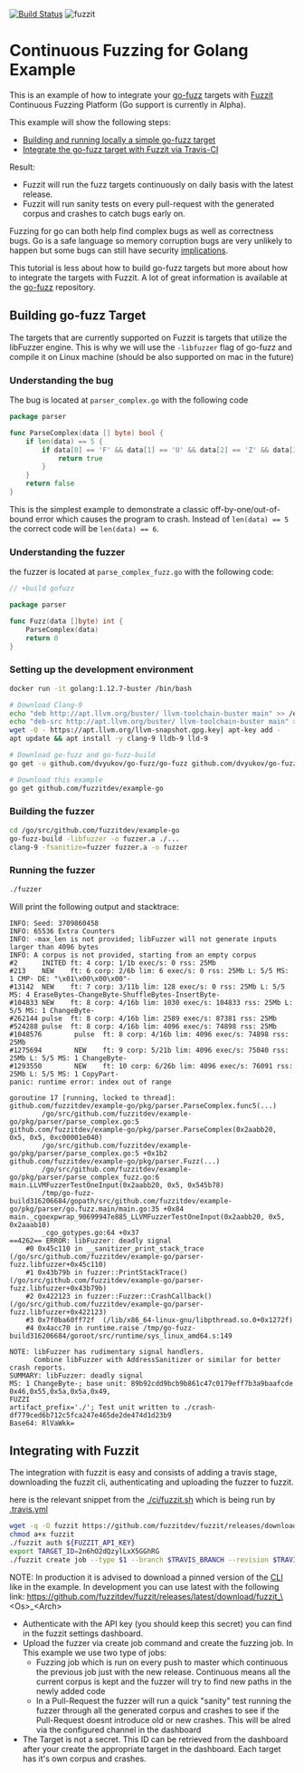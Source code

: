 [![Build Status](https://travis-ci.org/fuzzitdev/example-go.svg?branch=master)](https://travis-ci.org/fuzzitdev/example-go)
![fuzzit](https://app.fuzzit.dev/badge?org_id=hP8u8bNAda91Cnj0mKPX&branch=master)

# Continuous Fuzzing for Golang Example

This is an example of how to integrate your [go-fuzz](https://github.com/dvyukov/go-fuzz) targets with 
[Fuzzit](https://fuzzit.dev) Continuous Fuzzing Platform (Go support is currently in Alpha).

This example will show the following steps:
* [Building and running locally a simple go-fuzz target](#building-go-fuzz-target)
* [Integrate the go-fuzz target with Fuzzit via Travis-CI](#integrating-with-fuzzit)

Result:
* Fuzzit will run the fuzz targets continuously on daily basis with the latest release.
* Fuzzit will run sanity tests on every pull-request with the generated corpus and crashes to catch bugs early on.

Fuzzing for go can both help find complex bugs as well as correctness bugs. Go is a safe language so memory corruption bugs
are very unlikely to happen but some bugs can still have security [implications](https://blog.cloudflare.com/dns-parser-meet-go-fuzzer/).

This tutorial is less about how to build go-fuzz targets but more about how to integrate the targets with Fuzzit. A lot of 
great information is available at the [go-fuzz](https://github.com/dvyukov/go-fuzz) repository.

## Building go-fuzz Target

The targets that are currently supported on Fuzzit is targets that utilize the libFuzzer engine. This is why we will
use the `-libfuzzer` flag of go-fuzz and compile it on Linux machine (should be also supported on mac in the future)

### Understanding the bug

The bug is located at `parser_complex.go` with the following code

```go
package parser

func ParseComplex(data [] byte) bool {
	if len(data) == 5 {
		if data[0] == 'F' && data[1] == 'U' && data[2] == 'Z' && data[3] == 'Z' && data[4] == 'I' && data[5] == 'T' {
			return true
		}
	}
	return false
}
```

This is the simplest example to demonstrate a classic off-by-one/out-of-bound error which causes the program to crash.
Instead of `len(data) == 5` the correct code will be `len(data) == 6`.

### Understanding the fuzzer

the fuzzer is located at `parse_complex_fuzz.go` with the following code:

```go
// +build gofuzz

package parser

func Fuzz(data []byte) int {
	ParseComplex(data)
	return 0
}
```

### Setting up the development environment

```bash
docker run -it golang:1.12.7-buster /bin/bash

# Download Clang-9
echo "deb http://apt.llvm.org/buster/ llvm-toolchain-buster main" >> /etc/apt/sources.list
echo "deb-src http://apt.llvm.org/buster/ llvm-toolchain-buster main" >> /etc/apt/sources.list
wget -O - https://apt.llvm.org/llvm-snapshot.gpg.key| apt-key add -
apt update && apt install -y clang-9 lldb-9 lld-9

# Download go-fuzz and go-fuzz-build
go get -u github.com/dvyukov/go-fuzz/go-fuzz github.com/dvyukov/go-fuzz/go-fuzz-build

# Download this example
go get github.com/fuzzitdev/example-go
```

### Building the fuzzer

```bash
cd /go/src/github.com/fuzzitdev/example-go
go-fuzz-build -libfuzzer -o fuzzer.a ./...
clang-9 -fsanitize=fuzzer fuzzer.a -o fuzzer
```

### Running the fuzzer

```bash
./fuzzer
```

Will print the following output and stacktrace:

```text
INFO: Seed: 3709860458
INFO: 65536 Extra Counters
INFO: -max_len is not provided; libFuzzer will not generate inputs larger than 4096 bytes
INFO: A corpus is not provided, starting from an empty corpus
#2      INITED ft: 4 corp: 1/1b exec/s: 0 rss: 25Mb
#213    NEW    ft: 6 corp: 2/6b lim: 6 exec/s: 0 rss: 25Mb L: 5/5 MS: 1 CMP- DE: "\x01\x00\x00\x00"-
#13142  NEW    ft: 7 corp: 3/11b lim: 128 exec/s: 0 rss: 25Mb L: 5/5 MS: 4 EraseBytes-ChangeByte-ShuffleBytes-InsertByte-
#104833 NEW    ft: 8 corp: 4/16b lim: 1030 exec/s: 104833 rss: 25Mb L: 5/5 MS: 1 ChangeByte-
#262144 pulse  ft: 8 corp: 4/16b lim: 2589 exec/s: 87381 rss: 25Mb
#524288 pulse  ft: 8 corp: 4/16b lim: 4096 exec/s: 74898 rss: 25Mb
#1048576        pulse  ft: 8 corp: 4/16b lim: 4096 exec/s: 74898 rss: 25Mb
#1275694        NEW    ft: 9 corp: 5/21b lim: 4096 exec/s: 75040 rss: 25Mb L: 5/5 MS: 1 ChangeByte-
#1293550        NEW    ft: 10 corp: 6/26b lim: 4096 exec/s: 76091 rss: 25Mb L: 5/5 MS: 1 CopyPart-
panic: runtime error: index out of range

goroutine 17 [running, locked to thread]:
github.com/fuzzitdev/example-go/pkg/parser.ParseComplex.func5(...)
        /go/src/github.com/fuzzitdev/example-go/pkg/parser/parse_complex.go:5
github.com/fuzzitdev/example-go/pkg/parser.ParseComplex(0x2aabb20, 0x5, 0x5, 0xc00001e040)
        /go/src/github.com/fuzzitdev/example-go/pkg/parser/parse_complex.go:5 +0x1b2
github.com/fuzzitdev/example-go/pkg/parser.Fuzz(...)
        /go/src/github.com/fuzzitdev/example-go/pkg/parser/parse_complex_fuzz.go:6
main.LLVMFuzzerTestOneInput(0x2aabb20, 0x5, 0x545b78)
        /tmp/go-fuzz-build316206684/gopath/src/github.com/fuzzitdev/example-go/pkg/parser/go.fuzz.main/main.go:35 +0x84
main._cgoexpwrap_90699947e885_LLVMFuzzerTestOneInput(0x2aabb20, 0x5, 0x2aaab10)
        _cgo_gotypes.go:64 +0x37
==4262== ERROR: libFuzzer: deadly signal
    #0 0x45c110 in __sanitizer_print_stack_trace (/go/src/github.com/fuzzitdev/example-go/parser-fuzz.libfuzzer+0x45c110)
    #1 0x43b79b in fuzzer::PrintStackTrace() (/go/src/github.com/fuzzitdev/example-go/parser-fuzz.libfuzzer+0x43b79b)
    #2 0x422123 in fuzzer::Fuzzer::CrashCallback() (/go/src/github.com/fuzzitdev/example-go/parser-fuzz.libfuzzer+0x422123)
    #3 0x7f0ba60ff72f  (/lib/x86_64-linux-gnu/libpthread.so.0+0x1272f)
    #4 0x4acc70 in runtime.raise /tmp/go-fuzz-build316206684/goroot/src/runtime/sys_linux_amd64.s:149

NOTE: libFuzzer has rudimentary signal handlers.
      Combine libFuzzer with AddressSanitizer or similar for better crash reports.
SUMMARY: libFuzzer: deadly signal
MS: 1 ChangeByte-; base unit: 89b92cdd9bcb9b861c47c0179eff7b3a9baafcde
0x46,0x55,0x5a,0x5a,0x49,
FUZZI
artifact_prefix='./'; Test unit written to ./crash-df779ced6b712c5fca247e465de2de474d1d23b9
Base64: RlVaWkk=
```


## Integrating with Fuzzit

The integration with fuzzit is easy and consists of adding a travis stage, downloading the fuzzit cli,
authenticating and uploading the fuzzer to fuzzit.

here is the relevant snippet from the [./ci/fuzzit.sh](https://github.com/fuzzitdev/example-go/blob/master/ci/fuzzit.sh)
which is being run by [.travis.yml](https://github.com/fuzzitdev/example-go/blob/master/.travis.yml)

```bash
wget -q -O fuzzit https://github.com/fuzzitdev/fuzzit/releases/download/v1.2.7/fuzzit_Linux_x86_64
chmod a+x fuzzit
./fuzzit auth ${FUZZIT_API_KEY}
export TARGET_ID=2n6hO2dQzylLxX5GGhRG
./fuzzit create job --type $1 --branch $TRAVIS_BRANCH --revision $TRAVIS_COMMIT $TARGET_ID ./fuzzer
``` 

NOTE: In production it is advised to download a pinned version of the [CLI](https://github.com/fuzzitdev/fuzzit)
like in the example. In development you can use latest with the following link:
https://github.com/fuzzitdev/fuzzit/releases/latest/download/fuzzit_\<Os\>_\<Arch\>

* Authenticate with the API key (you should keep this secret) you can find in the fuzzit settings dashboard.
* Upload the fuzzer via create job command and create the fuzzing job. In This example we use two type of jobs:
    * Fuzzing job which is run on every push to master which continuous the previous job just with the new release.
    Continuous means all the current corpus is kept and the fuzzer will try to find new paths in the newly added code
    * In a Pull-Request the fuzzer will run a quick "sanity" test running the fuzzer through all the generated corpus
    and crashes to see if the Pull-Request doesnt introduce old or new crashes. This will be alred via the configured
    channel in the dashboard
* The Target is not a secret. This ID can be retrieved from the dashboard after your create the appropriate target in the dashboard.
Each target has it's own corpus and crashes.

